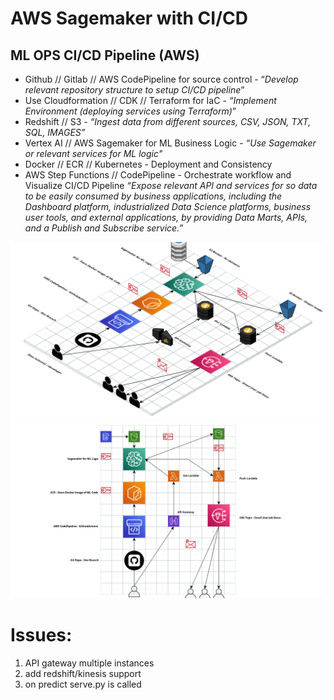 # AWS Sagemaker with CI/CD

## ML OPS CI/CD Pipeline (AWS)

- Github // Gitlab // AWS CodePipeline for source control - “*Develop relevant repository structure to setup CI/CD pipeline*”
- Use Cloudformation // CDK // Terraform for IaC - *“Implement Environment (deploying services using Terraform)*”
- Redshift // S3 - *“Ingest data from different sources, CSV, JSON, TXT, SQL, IMAGES”*
- Vertex AI // AWS Sagemaker for ML Business Logic - *“Use Sagemaker or relevant services for ML logic"*
- Docker // ECR // Kubernetes - Deployment and Consistency
- AWS Step Functions // CodePipeline - Orchestrate workflow and Visualize CI/CD Pipeline *“Expose relevant API and services for so data to be easily consumed by business applications, including the Dashboard platform, industrialized Data Science platforms, business user tools, and external applications, by providing Data Marts, APIs, and a Publish and Subscribe service.”*


![3d](assets/3d.png)
![2d](assets/2d.png)


# Issues:

1. API gateway multiple instances
2. add redshift/kinesis support
3. on predict serve.py is called